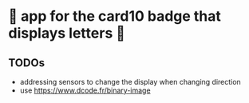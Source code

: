 # 🌟 app for the card10 badge that displays letters 🌟 

## TODOs
- addressing sensors to change the display when changing direction
- use https://www.dcode.fr/binary-image
